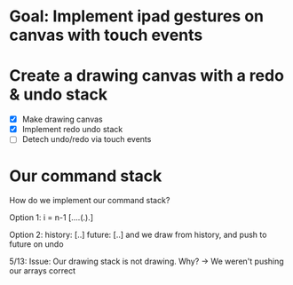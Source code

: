 # Goal: Implement ipad gestures on canvas with touch events

# Create a drawing canvas with a redo & undo stack

- [x] Make drawing canvas
- [x] Implement redo undo stack
- [ ] Detech undo/redo via touch events

# Our command stack

How do we implement our command stack?

Option 1:
i = n-1
[....(.).]
 
Option 2:
history: [..]
future: [..]
and we draw from history, and push to future on undo

5/13:
Issue: Our drawing stack is not drawing. Why?
-> We weren't pushing our arrays correct